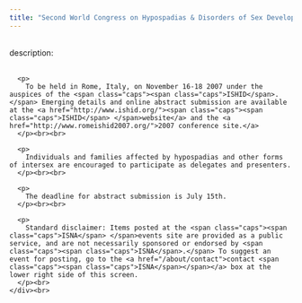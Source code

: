 ```yaml
---
title: "Second World Congress on Hypospadias & Disorders of Sex Development"
---
```


<div class="flexinode-body flexinode-2">
  <div class="flexinode-textarea-1">
    <div class="form-item">
      <br> <label>description:</label><br /> <br> 
      
      <p>
        To be held in Rome, Italy, on November 16-18 2007 under the auspices of the <span class="caps"><span class="caps">ISHID</span>.</span> Emerging details and online abstract submission are available at the <a href="http://www.ishid.org/"><span class="caps"><span class="caps">ISHID</span> </span>website</a> and the <a href="http://www.romeishid2007.org/">2007 conference site.</a>
      </p><br><br>
      
      <p>
        Individuals and families affected by hypospadias and other forms of intersex are encouraged to participate as delegates and presenters.
      </p><br><br>
      
      <p>
        The deadline for abstract submission is July 15th.
      </p><br><br>
      
      <p>
        Standard disclaimer: Items posted at the <span class="caps"><span class="caps">ISNA</span> </span>events site are provided as a public service, and are not necessarily sponsored or endorsed by <span class="caps"><span class="caps">ISNA</span>.</span> To suggest an event for posting, go to the <a href="/about/contact">contact <span class="caps"><span class="caps">ISNA</span></span></a> box at the lower right side of this screen.
      </p><br>
    </div><br>
  </div>
</div>
